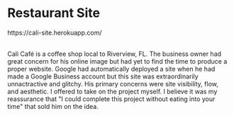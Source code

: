 <h1>Restaurant Site</h1>
https://cali-site.herokuapp.com/
<br></br>
<p>Cali Café is a coffee shop local to Riverview, FL. The business owner had great concern for his online image but had yet to find the time to produce a proper website. Google had automatically deployed a site when he had made a Google Business account but this site was extraordinarily unnactractive and glitchy. His primary concerns were site visibility, flow, and aesthetic. I offered to take on the project myself. I believe it was my reassurance that "I could complete this project without eating into your time" that sold him on the idea.</p>
